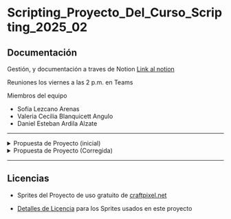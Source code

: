 # Scripting_Proyecto_Del_Curso_Scripting_2025_02

## Documentación

Gestión, y documentación a traves de Notion
[Link al notion](https://www.notion.so/Proyecto-de-curso-scripting-244fa57617cb808cba7bf1f2ecfbcc97?source=copy_link)

Reuniones los viernes a las 2 p.m. en Teams

Miembros del equipo

- Sofía Lezcano Arenas
- Valeria Cecilia Blanquicett Angulo
- Daniel Esteban Ardila Alzate

---

<details>
  <summary>Propuesta de Proyecto (inicial)</summary>

## Propuesta de Proyecto


### Alcance del Proyecto 

Este proyecto consiste en el desarrollo de un juego de plataformas en 2D con un único nivel. El jugador controla un personaje que debe atravesar un entorno lleno de obstáculos, plataformas móviles y enemigos básicos para llegar a una meta.

Durante el juego, se implementará una mecánica de salto, recolección de objetos y vida limitada. El objetivo es aplicar al menos un patrón de diseño (como el pa-trón State para los enemigos o Factory para la creación de objetos interactivos), una estructura de datos distinta a listas o arreglos (por ejemplo, una cola o un diccionario para gestionar eventos u objetos recogidos) y pruebas unitarias de al menos una funcionalidad (como la lógica de recolección o el conteo de vidas).

El juego tendrá una interfaz básica de inicio, instrucciones y botón de reinicio. Aunque el nivel es único, se garantizará un gameplay completo y funcional.

### Miembros del Equipo 

- Sofia Lezcano Arenas
- Valeria Cecilia Blanquicett Angulo
- Daniel Esteban Ardila Alzate

### Herramientas que Usaremos

- Motor de desarrollo: Unity 6 (2D)
- Lenguaje de programación: C#
- Entorno de desarrollo: Visual Studio Code o Visual Studio 2022
- Control de versiones: Git + GitHub

### Herramientas adicionales:

  - Unity Test Framework para pruebas unitarias
  - Assets gratuitos de Unity Asset Store para los gráficos y sonidos
  - Trello o Google Drive para la organización de tareas y archivos compartidos

</details>

<details>
  <summary>Propuesta de Proyecto (Corregida)</summary><br>

**Nombre del Proyecto:**

**“Neon Heist”** – Juego de plataformas 2D con enemigos reactivivos y mecánicas de recolección.

**Alcance del Proyecto**

Este proyecto consiste en el desarrollo de un videojuego de plataformas 2D titulado **"Neon Heist"**, con un único nivel cuidadosamente diseñado para ofrecer una experiencia de gameplay completa. El jugador controla a **Jayce**, un personaje que debe avanzar hasta una meta final superando diversos retos.

El juego incluirá las siguientes mecánicas principales:

- **Salto y movimiento lateral.**
- **Recolección de objetos de tres tipos**:
- **Billetes**: suman puntos.
- **Tarjetas**: desbloquean puertas.
- **Botella de bebida Jayce**: recuperan vida.
- **Sistema de vidas**:
- El jugador comienza con **3 vidas**.
- Cada golpe recibido reduce media vida.
- Al perder todas las vidas, el jugador pierde la partida.
- Si el jugador tiene las vidas completas y pasa por una botella de bebida Jayce, no puede recogerla.
- **Obstáculos y enemigos**:
- El entorno tendrá **20 obstáculos**, divididos en:
- **Plataformas móviles (10)**.
- **Trampas fijas (5)** entre sierras y pozos.
- **Trampas activas (5)** entre caída de cajas y una prensa que cae al suelo, que se activan cuando el personaje pasa por cierta zona.
- **2 tipos de enemigos**:
- **Patrulleros**: un robot vigilante que causa daño cuando se acerca.
- **Reactivos**: un robot que vuela y tira bombas cuando detecta al personaje, y un robot que golpea al personaje cuando está cerca.

El objetivo principal es **llegar a la oficina del jefe de la empresa**, mediante la recolección de tarjetas en el camino para desbloquear puertas. Los billetes aumentan el puntaje final, incentivando la exploración. Las bebidas de Jayce permiten al jugador mantenerse con vida más tiempo.

**Aplicación de Conceptos del Curso**

**Patrones de diseño**

Se aplicarán los siguientes patrones:

- **State**: Para manejar los estados de los enemigos reactivos (ej. el robot volador pasa de “patrullando” a “atacando” al detectar al jugador).
- **Factory Method**: Para instanciar de forma flexible enemigos y obstáculos con comportamiento variable sin acoplar directamente su creación.
- **Observer (o Event Manager personalizado)**: Para notificar cambios como:
- Recolección de objetos.
- Cambios en la vida del jugador.
- Activación de trampas cuando el jugador pasa por cierta zona.

**Estructuras de datos**

- **Diccionario** Para manejar inventario o conteo de objetos (billetes, tarjetas, bebidas).
- **Cola** Para manejar eventos pendientes del sistema de juego (ej. se activa una trampa, se recolecta una tarjeta, se actualiza la UI, etc.).

**Pruebas unitarias**

Usaremos **Unity Test Framework** para validar:

- El comportamiento del sistema de vidas.
- El sistema de recolección de objetos.
- Interacciones con obstáculos.
- Comportamiento de enemigos en estados definidos.

**Miembros del Equipo**

- Sofía Lezcano Arenas
- Valeria Cecilia Blanquicett Angulo
- Daniel Esteban Ardila Alzate

**Herramientas que Usaremos**

- **Motor de desarrollo:** Unity 6.1 (6000.1.13f1) 2D
- **Lenguaje de programación:** C#
- **Entorno de desarrollo:** Visual Studio 2022
- **Control de versiones:** GitHub
- **Organización y planeación:** Notion para la organización

### Herramientas adicionales:

• Unity Test Framework para pruebas unitarias
• Assets gratuitos de Unity Asset Store para los gráficos y sonidos
• Trello, Notion o Google Drive para la organización de tareas y archivos
compartidos
</details>

---

## Licencias

- Sprites del Proyecto de uso gratuito de [craftpixel.net](https://craftpix.net/freebies/free-industrial-zone-tileset-pixel-art/)

- [Detalles de Licencia](https://craftpix.net/file-licenses/) para los Sprites usados en este proyecto
